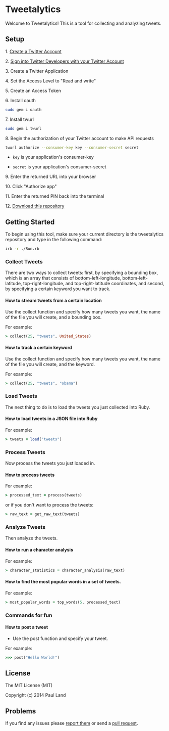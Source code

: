 # Tweetalytics #

Welcome to Tweetalytics! This is a tool for collecting and analyzing tweets.

## Setup ##

1\. <a href="https://twitter.com/signup" target="_blank">Create a Twitter Account</a>

2\. <a href="https://dev.twitter.com/apps" target="_blank">Sign into Twitter Developers with your Twitter Account</a>

3\. Create a Twitter Application

4\. Set the Access Level to "Read and write"

5\. Create an Access Token

6\. Install oauth

```bash
sudo gem i oauth
```

7\. Install twurl

```bash
sudo gem i twurl
```

8\. Begin the authorization of your Twitter account to make API requests

```bash
twurl authorize --consumer-key key --consumer-secret secret
```

* `key` is your application's consumer-key

* `secret` is your application's consumer-secret

9\. Enter the returned URL into your browser

10\. Click "Authorize app"

11\. Enter the returned PIN back into the terminal

12\. <a href="https://github.com/tweetalytics/tweetalytics/archive/master.zip" target="_blank">Download this repository</a>

## Getting Started ##

To begin using this tool, make sure your current directory is the tweetalytics repository and type in the following command:

```bash
irb -r ./Run.rb
```

### Collect Tweets ###

There are two ways to collect tweets: first, by specifying a bounding box, which is an array that consists of bottom-left-longitude, bottom-left-latitude, top-right-longitude, and top-right-latitude coordinates, and second, by specifying a certain keyword you want to track.

#### How to stream tweets from a certain location ####

Use the collect function and specify how many tweets you want, the name of the file you will create, and a bounding box.

For example:

```ruby
> collect(25, "tweets", United_States)
```

#### How to track a certain keyword ####

Use the collect function and specify how many tweets you want, the name of the file you will create, and the keyword.

For example:

```ruby
> collect(25, "tweets", "obama")
```

### Load Tweets ###

The next thing to do is to load the tweets you just collected into Ruby.

#### How to load tweets in a JSON file into Ruby ####

For example:

```ruby
> tweets = load("tweets")
```

### Process Tweets ###

Now process the tweets you just loaded in.

#### How to process tweets ####

For example:

```ruby
> processed_text = process(tweets)
```

or if you don't want to process the tweets:

```ruby
> raw_text = get_raw_text(tweets)
```

### Analyze Tweets ###

Then analyze the tweets.

#### How to run a character analysis ####

For example:

```ruby
> character_statistics = character_analysis(raw_text)
```

#### How to find the most popular words in a set of tweets. ####

For example:

```ruby
> most_popular_words = top_words(5, processed_text)
```

### Commands for fun ###

#### How to post a tweet ####

* Use the post function and specify your tweet.

For example:

```ruby
>>> post("Hello World!")
```

## License ##

The MIT License (MIT)

Copyright (c) 2014 Paul Land

## Problems ##

If you find any issues please [report them](https://github.com/tweetalytics/tweetalytics/issues) or send a [pull request](https://github.com/tweetalytics/tweetalytics/pulls).
